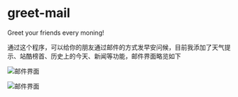 # greet-mail
Greet your friends every moning!


通过这个程序，可以给你的朋友通过邮件的方式发早安问候，目前我添加了天气提示、站酷榜首、历史上的今天、新闻等功能，邮件界面略览如下


![邮件界面](./demo1)

![邮件界面](./demo2)
